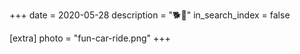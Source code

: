 +++
date = 2020-05-28
description = "🐕🚗"
in_search_index = false

[extra]
photo = "fun-car-ride.png"
+++
